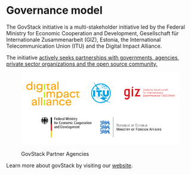 # Governance model

The GovStack initiative is a multi-stakeholder initiative led by the Federal Ministry for Economic Cooperation and Development, Gesellschaft für Internationale Zusammenarbeit (GIZ), Estonia, the International Telecommunication Union (ITU) and the Digital Impact Alliance.&#x20;

The initiative [actively seeks partnerships with governments, agencies, private sector organizations and the open source community.](https://www.govstack.global/join-the-community/)

<figure><img src="../../.gitbook/assets/Screenshot 2022-09-06 162507-overlay.png" alt=""><figcaption><p>GovStack Partner Agencies</p></figcaption></figure>

Learn more about govStack by visiting our [website](https://www.govstack.global/).
